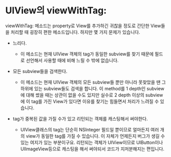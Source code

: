 UIView의 viewWithTag:
====================

viewWithTag: 메소드는 property로 View를 추가하긴 귀찮을 정도로 간단한
View들을 처리할 때 굉장히 편한 메소드입니다. 하지만 몇 가지 문제가
있습니다.

-   느리다.
    -   이 메소드는 현재 UIView 객체의 tag가 동일한 subview를 찾기
        때문에 필드로 선언해서 사용할 때에 비해 느릴 수 밖에 없습니다.

-   모든 subview들을 검색한다.
    -   이 메소드는 현재 UIView 객체의 모든 subview들 뿐만 아니라
        못찾았을 땐 그 하위에 있는 subview들도 검색을 합니다. 이
        method를 1 depth인 subview에 대해 썼을 때는 상관이 없을 수도
        있지만 실수로 2 depth 이상의 subview에 이 tag를 가진 View가
        있다면 이유를 찾기는 힘들면서 처리가 느려질 수 있습니다.

-   tag가 중복된 값을 가질 수가 있고 리턴되는 객체를 캐스팅해서
    써야한다.
    -   UIView클래스의 tag는 단순히 NSInteger 필드일 뿐이므로 얼마든지
        여러 개의 view가 동일한 tag를 가질 수 있습니다. 이 자체가
        언제든지 버그가 생길 수 있는 여지가 있는 부분이구요. 리턴되는
        객체가 UIView이므로 UIButton이나 UIImageView등으로 캐스팅을 해서
        써야되서 코드가 지저분해지는 편입니다.
